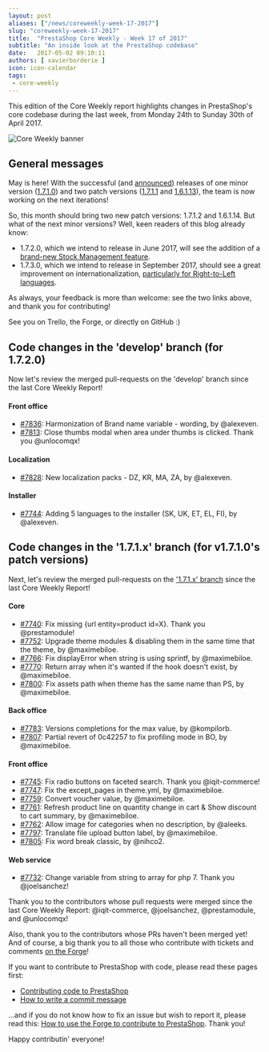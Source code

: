 ```yaml
---
layout: post
aliases: ["/news/coreweekly-week-17-2017"]
slug: "coreweekly-week-17-2017"
title:  "PrestaShop Core Weekly - Week 17 of 2017"
subtitle: "An inside look at the PrestaShop codebase"
date:   2017-05-02 09:10:11
authors: [ xavierborderie ]
icon: icon-calendar
tags:
 - core-weekly
---
```


This edition of the Core Weekly report highlights changes in PrestaShop's core codebase during the last week, from Monday 24th to Sunday 30th of April 2017.

![Core Weekly banner](/assets/images/2017/04/core_weekly_banner.jpg)


## General messages

May is here! With the successful (and [announced](http://build.prestashop.com/howtos/misc/2017-release-schedule/)) releases of one minor version ([1.7.1.0](http://build.prestashop.com/news/prestashop-1-7-1-0-available/)) and two patch versions ([1.7.1.1](http://build.prestashop.com/news/prestashop-1-7-1-1-maintenance-release/) and [1.6.1.13](http://build.prestashop.com/news/prestashop-1-6-1-13-maintenance-release/)), the team is now working on the next iterations!

So, this month should bring two new patch versions: 1.7.1.2 and 1.6.1.14. But what of the next minor versions? Well, keen readers of this blog already know:

* 1.7.2.0, which we intend to release in June 2017, will see the addition of a [brand-new Stock Management feature](http://build.prestashop.com/news/stock-management-in-prestashop-1-7/).
* 1.7.3.0, which we intend to release in September 2017, should see a great improvement on internationalization, [particularly for Right-to-Left languages](http://build.prestashop.com/news/PrestaShop-RTL-project/).

As always, your feedback is more than welcome: see the two links above, and thank you for contributing!

See you on Trello, the Forge, or directly on GitHub :)



## Code changes in the 'develop' branch (for 1.7.2.0)

Now let's review the merged pull-requests on the 'develop' branch since the last Core Weekly Report!


#### Front office

* [#7836](https://github.com/PrestaShop/PrestaShop/pull/7836): Harmonization of Brand name variable - wording, by @alexeven.
* [#7813](https://github.com/PrestaShop/PrestaShop/pull/7813): Close thumbs modal when area under thumbs is clicked. Thank you @unlocomqx!


#### Localization

* [#7828](https://github.com/PrestaShop/PrestaShop/pull/7828): New localization packs - DZ, KR, MA, ZA, by @alexeven.


#### Installer

* [#7744](https://github.com/PrestaShop/PrestaShop/pull/7744): Adding 5 languages to the installer (SK, UK, ET, EL, FI), by @alexeven.


## Code changes in the '1.7.1.x' branch (for v1.7.1.0's patch versions) 

Next, let's review the merged pull-requests on the ['1.7.1.x' branch](https://github.com/PrestaShop/PrestaShop/tree/1.7.1.x) since the last Core Weekly Report!


#### Core

* [#7740](https://github.com/PrestaShop/PrestaShop/pull/7740): Fix missing {url entity=product id=X}. Thank you @prestamodule!
* [#7752](https://github.com/PrestaShop/PrestaShop/pull/7752): Upgrade theme modules & disabling them in the same time that the theme, by @maximebiloe.
* [#7766](https://github.com/PrestaShop/PrestaShop/pull/7766): Fix displayError when string is using sprintf, by @maximebiloe.
* [#7770](https://github.com/PrestaShop/PrestaShop/pull/7770): Return array when it's wanted if the hook doesn't exist, by @maximebiloe.
* [#7800](https://github.com/PrestaShop/PrestaShop/pull/7800): Fix assets path when theme has the same name than PS, by @maximebiloe.

#### Back office

* [#7783](https://github.com/PrestaShop/PrestaShop/pull/7783): Versions completions for the max value, by @kompilorb.
* [#7807](https://github.com/PrestaShop/PrestaShop/pull/7807): Partial revert of 0c42257 to fix profiling mode in BO, by @maximebiloe.


#### Front office

* [#7745](https://github.com/PrestaShop/PrestaShop/pull/7745): Fix radio buttons on faceted search. Thank you @iqit-commerce!
* [#7747](https://github.com/PrestaShop/PrestaShop/pull/7747): Fix the except_pages in theme.yml, by @maximebiloe.
* [#7759](https://github.com/PrestaShop/PrestaShop/pull/7759): Convert voucher value, by @maximebiloe.
* [#7761](https://github.com/PrestaShop/PrestaShop/pull/7761): Refresh product line on quantity change in cart & Show discount to cart summary, by @maximebiloe.
* [#7762](https://github.com/PrestaShop/PrestaShop/pull/7762): Allow image for categories when no description, by @aleeks.
* [#7797](https://github.com/PrestaShop/PrestaShop/pull/7797): Translate file upload button label, by @maximebiloe.
* [#7805](https://github.com/PrestaShop/PrestaShop/pull/7805): Fix word break classic, by @nihco2.


#### Web service

* [#7732](https://github.com/PrestaShop/PrestaShop/pull/7732): Change variable from string to array for php 7. Thank you @joelsanchez!

Thank you to the contributors whose pull requests were merged since the last Core Weekly Report: @iqit-commerce, @joelsanchez, @prestamodule, and @unlocomqx!

Also, thank you to the contributors whose PRs haven't been merged yet! And of course, a big thank you to all those who contribute with tickets and comments [on the Forge](http://forge.prestashop.com/)!

If you want to contribute to PrestaShop with code, please read these pages first:

 * [Contributing code to PrestaShop](http://doc.prestashop.com/display/PS16/Contributing+code+to+PrestaShop)
 * [How to write a commit message](http://doc.prestashop.com/display/PS16/How+to+write+a+commit+message)

...and if you do not know how to fix an issue but wish to report it, please read this: [How to use the Forge to contribute to PrestaShop](http://doc.prestashop.com/display/PS16/How+to+use+the+Forge+to+contribute+to+PrestaShop). Thank you!

Happy contributin' everyone!
